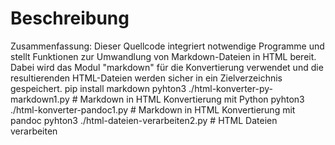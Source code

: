 # Beschreibung

Zusammenfassung:
Dieser Quellcode integriert notwendige Programme und stellt Funktionen zur Umwandlung von Markdown-Dateien in HTML bereit. Dabei wird das Modul "markdown" für die Konvertierung verwendet und die resultierenden HTML-Dateien werden sicher in ein Zielverzeichnis gespeichert.
pip install markdown
pyhton3 ./html-konverter-py-markdown1.py # Markdown in HTML Konvertierung mit Python
pyhton3 ./html-konverter-pandoc1.py # Markdown in HTML Konvertierung mit pandoc
pyhton3 ./html-dateien-verarbeiten2.py # HTML Dateien verarbeiten

